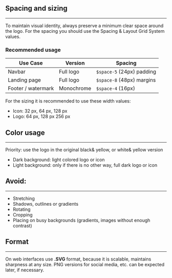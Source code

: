 ## Spacing and sizing
---
To maintain visual identity, always preserve a minimum clear space around the logo. For the spacing you should use the Spacing & Layout Grid System values.
### Recommended usage
| Use Case           | Version    | Spacing                   |
| ------------------ | ---------- | ------------------------- |
| Navbar             | Full logo  | `$space-5` (24px) padding |
| Landing page       | Full logo  | `$space-8` (48px) margins  |
| Footer / watermark | Monochrome | `$space-4` (16px)         |

For the sizing it is recommended to use these width values:
- Icon: 32 px, 64 px, 128 px
- Logo: 64 px, 128 px 256 px
## Color usage
---
Priority: use the logo in the original black& yellow, or white& yellow version
- Dark background: light colored logo or icon
- Light background: only if there is no other way, full dark logo or icon
## Avoid:
---
- Stretching
- Shadows, outlines or gradients
- Rotating
- Cropping
- Placing on busy backgrounds (gradients, images without enough contrast)
## Format
---
On web interfaces use **.SVG** format, because it is scalable, maintains sharpness at any size.
PNG versions for social media, etc. can be expected later, if necessary.
